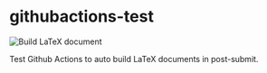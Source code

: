 # githubactions-test

![Build LaTeX document](https://github.com/yjyao/githubactions-test/workflows/Build%20LaTeX%20document/badge.svg?branch=master)

Test Github Actions to auto build LaTeX documents in post-submit.
